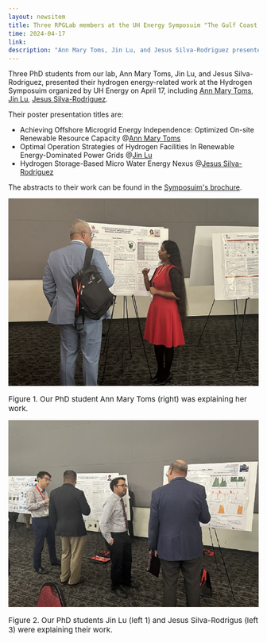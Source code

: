 ```yaml
---
layout: newsitem
title: Three RPGLab members at the UH Energy Symposuim "The Gulf Coast Hydrogen Ecosystem - Opportunities and Solutions"
time: 2024-04-17
link: 
description: "Ann Mary Toms, Jin Lu, and Jesus Silva-Rodriguez presented their hydrogen energy-related work at this Symposuim."
---
```


Three PhD students from our lab, Ann Mary Toms, Jin Lu, and Jesus Silva-Rodriguez, presented their hydrogen energy-related work at the Hydrogen Symposuim organized by UH Energy on April 17, including <a href="/people/Ann-Mary-Toms" class="" target="_blank">Ann Mary Toms</a>, <a href="/people/Jin-Lu" class="" target="_blank">Jin Lu</a>, <a href="/people/Jesus-SilvaRodriguez" class="" target="_blank">Jesus Silva-Rodriguez</a>.

Their poster presentation titles are:
* Achieving Offshore Microgrid Energy Independence: Optimized On-site Renewable Resource Capacity @<a href="/people/Ann-Mary-Toms" class="" target="_blank">Ann Mary Toms</a>
* Optimal Operation Strategies of Hydrogen Facilities In Renewable Energy-Dominated Power Grids @<a href="/people/Jin-Lu" class="" target="_blank">Jin Lu</a>
* Hydrogen Storage-Based Micro Water Energy Nexus @<a href="/people/Jesus-SilvaRodriguez" class="" target="_blank">Jesus Silva-Rodriguez</a>

The abstracts to their work can be found in the <a href="https://uh.edu/uh-energy-innovation/uh-energy/energy-symposium-series/2023-2024/hydrogen-ecosystem/_files/student-research-brochure.pdf" class="" target="_blank">Symposuim's brochure</a>.


![](/images/news/2024.04.17_UH-Energy_Hydrogen_Symposium/Ann_Mary_Toms.jpg)
<p></p>
<span class="text-figure-legend"  style="font-size:15px;">
Figure 1. Our PhD student Ann Mary Toms (right) was explaining her work.
</span>

![](/images/news/2024.04.17_UH-Energy_Hydrogen_Symposium/Jin_Lu_and_Jesus_Silva.jpg)
<p></p>
<span class="text-figure-legend"  style="font-size:15px;">
Figure 2. Our PhD students Jin Lu (left 1) and Jesus Silva-Rodrigus (left 3) were explaining their work.
</span>



<div class="bigspacer"></div>

